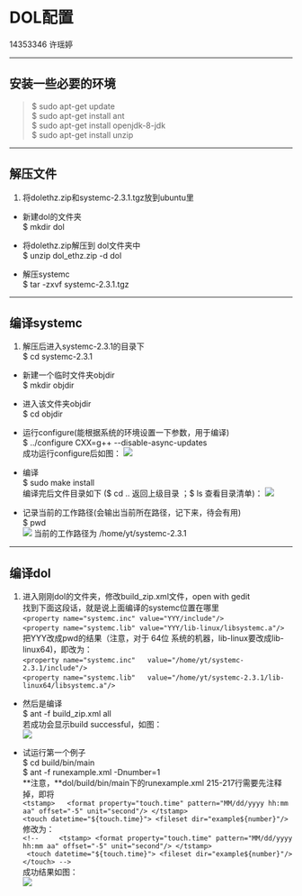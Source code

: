 # DOL配置
14353346	 许瑶婷
***
## 安装一些必要的环境
>$	sudo apt-get update  
$	sudo apt-get install ant  
$ 	sudo apt-get install openjdk-8-jdk  
$	sudo apt-get install unzip
***
## 解压文件
1. 将dolethz.zip和systemc-2.3.1.tgz放到ubuntu里
+ 新建dol的文件夹  
$	mkdir dol  

+ 将dolethz.zip解压到 dol文件夹中  
$	unzip dol_ethz.zip -d dol  

+ 解压systemc  
$	tar -zxvf systemc-2.3.1.tgz  
***
## 编译systemc
1. 解压后进入systemc-2.3.1的目录下  
$	cd systemc-2.3.1  

+ 新建一个临时文件夹objdir  
$	mkdir objdir  

+ 进入该文件夹objdir  
$	cd objdir  

+ 运行configure(能根据系统的环境设置一下参数，用于编译)  
$	../configure CXX=g++ --disable-async-updates  
成功运行configure后如图：
![](http://i1.piimg.com/567571/252234e749dab93b.jpg)

+ 编译   
$	sudo make install  
编译完后文件目录如下  ($ cd ..  返回上级目录 ；$ ls 查看目录清单)：
![](http://p1.bpimg.com/567571/acaf958257d98bbf.jpg)  

+ 记录当前的工作路径(会输出当前所在路径，记下来，待会有用)   
$	pwd  
![](http://p1.bpimg.com/567571/53189c8a23298ffa.jpg) 当前的工作路径为 /home/yt/systemc-2.3.1 
***


## 编译dol  
1. 进入刚刚dol的文件夹，修改build_zip.xml文件，open with gedit  
找到下面这段话，就是说上面编译的systemc位置在哪里  
`<property name="systemc.inc" value="YYY/include"/>`  
`<property name="systemc.lib" value="YYY/lib-linux/libsystemc.a"/>`  
把YYY改成pwd的结果（注意，对于 64位 系统的机器，lib-linux要改成lib-linux64)，即改为：  
`<property name="systemc.inc"   value="/home/yt/systemc-2.3.1/include"/>`  
 `<property name="systemc.lib"   value="/home/yt/systemc-2.3.1/lib-linux64/libsystemc.a"/>`  

+ 然后是编译  
$	ant -f build_zip.xml all  
若成功会显示build successful，如图：  
![](http://i1.piimg.com/567571/c9c0ca74c5beb87b.jpg)

+ 试运行第一个例子  
$	cd build/bin/main  
$	ant -f runexample.xml -Dnumber=1  
**注意，**dol/build/bin/main下的runexample.xml 215-217行需要先注释掉，即将  
`<tstamp>  
      <format property="touch.time"
              pattern="MM/dd/yyyy hh:mm aa"
              offset="-5" unit="second"/>
    </tstamp>`  
    `<touch datetime="${touch.time}">
      <fileset dir="example${number}"/>`  
修改为：  
`<!--     <tstamp>
      <format property="touch.time"
              pattern="MM/dd/yyyy hh:mm aa"
              offset="-5" unit="second"/>
    </tstamp>`  
   ` <touch datetime="${touch.time}">
      <fileset dir="example${number}"/>
    </touch> -->`  
成功结果如图：  
![](http://i1.piimg.com/567571/72699ade9d285f62.jpg)